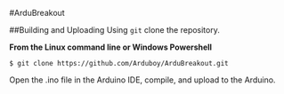 #ArduBreakout

##Building and Uploading
Using `git` clone the repository.

**From the Linux command line or Windows Powershell**

    $ git clone https://github.com/Arduboy/ArduBreakout.git
Open the .ino file in the Arduino IDE, compile, and upload to the Arduino.
